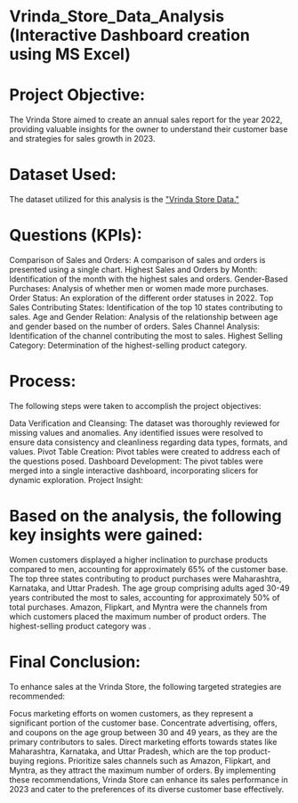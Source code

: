 # Vrinda_Store_Data_Analysis (Interactive Dashboard creation using MS Excel)

# Project Objective:
The Vrinda Store aimed to create an annual sales report for the year 2022, providing valuable insights for the owner to understand their customer base and strategies for sales growth in 2023.

# Dataset Used:
The dataset utilized for this analysis is the <a href="https://github.com/Krishnkumar542/Vrinda-Store-Data-Analysis/blob/main/Vrinda%20Store%20Data.xlsx">"Vrinda Store Data."</a>

# Questions (KPIs):

Comparison of Sales and Orders: A comparison of sales and orders is presented using a single chart.
Highest Sales and Orders by Month: Identification of the month with the highest sales and orders.
Gender-Based Purchases: Analysis of whether men or women made more purchases.
Order Status: An exploration of the different order statuses in 2022.
Top Sales Contributing States: Identification of the top 10 states contributing to sales.
Age and Gender Relation: Analysis of the relationship between age and gender based on the number of orders.
Sales Channel Analysis: Identification of the channel contributing the most to sales.
Highest Selling Category: Determination of the highest-selling product category.

# Process:
The following steps were taken to accomplish the project objectives:

Data Verification and Cleansing: The dataset was thoroughly reviewed for missing values and anomalies. Any identified issues were resolved to ensure data consistency and cleanliness regarding data types, formats, and values.
Pivot Table Creation: Pivot tables were created to address each of the questions posed.
Dashboard Development: The pivot tables were merged into a single interactive dashboard, incorporating slicers for dynamic exploration.
Project Insight:

# Based on the analysis, the following key insights were gained:

Women customers displayed a higher inclination to purchase products compared to men, accounting for approximately 65% of the customer base.
The top three states contributing to product purchases were Maharashtra, Karnataka, and Uttar Pradesh.
The age group comprising adults aged 30-49 years contributed the most to sales, accounting for approximately 50% of total purchases.
Amazon, Flipkart, and Myntra were the channels from which customers placed the maximum number of product orders.
The highest-selling product category was .

# Final Conclusion:
To enhance sales at the Vrinda Store, the following targeted strategies are recommended:

Focus marketing efforts on women customers, as they represent a significant portion of the customer base.
Concentrate advertising, offers, and coupons on the age group between 30 and 49 years, as they are the primary contributors to sales.
Direct marketing efforts towards states like Maharashtra, Karnataka, and Uttar Pradesh, which are the top product-buying regions.
Prioritize sales channels such as Amazon, Flipkart, and Myntra, as they attract the maximum number of orders.
By implementing these recommendations, Vrinda Store can enhance its sales performance in 2023 and cater to the preferences of its diverse customer base effectively.

